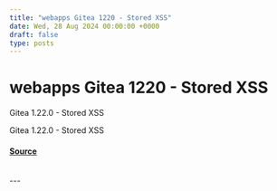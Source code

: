 ```yaml
---
title: "webapps Gitea 1220 - Stored XSS"
date: Wed, 28 Aug 2024 00:00:00 +0000
draft: false
type: posts
---
```

# webapps Gitea 1220 - Stored XSS





Gitea 1.22.0 - Stored XSS

Gitea 1.22.0 - Stored XSS

#### [Source](https://www.exploit-db.com/exploits/52077)

<br/>
---
